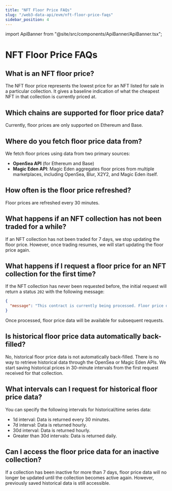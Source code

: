 ```yaml
---
title: "NFT Floor Price FAQs"
slug: "/web3-data-api/evm/nft-floor-price-faqs"
sidebar_position: 4
---
```


import ApiBanner from "@site/src/components/ApiBanner/ApiBanner.tsx";

# NFT Floor Price FAQs

## What is an NFT floor price?

The NFT floor price represents the lowest price for an NFT listed for sale in a particular collection. It gives a baseline indication of what the cheapest NFT in that collection is currently priced at.

## Which chains are supported for floor price data?

Currently, floor prices are only supported on Ethereum and Base.

## Where do you fetch floor price data from?

We fetch floor prices using data from two primary sources:

- **OpenSea API** (for Ethereum and Base)
- **Magic Eden API**: Magic Eden aggregates floor prices from multiple marketplaces, including OpenSea, Blur, X2Y2, and Magic Eden itself.

## How often is the floor price refreshed?

Floor prices are refreshed every 30 minutes.

## What happens if an NFT collection has not been traded for a while?

If an NFT collection has not been traded for 7 days, we stop updating the floor price. However, once trading resumes, we will start updating the floor price again.

## What happens if I request a floor price for an NFT collection for the first time?

If the NFT collection has never been requested before, the initial request will return a status `202` with the following message:

```json
{
  "message": "This contract is currently being processed. Floor price data will be available shortly. Please try again later."
}
```

Once processed, floor price data will be available for subsequent requests.

## Is historical floor price data automatically back-filled?

No, historical floor price data is not automatically back-filled. There is no way to retrieve historical data through the OpenSea or Magic Eden APIs. We start saving historical prices in 30-minute intervals from the first request received for that collection.

## What intervals can I request for historical floor price data?

You can specify the following intervals for historical/time series data:

- 1d interval: Data is returned every 30 minutes.
- 7d interval: Data is returned hourly.
- 30d interval: Data is returned hourly.
- Greater than 30d intervals: Data is returned daily.

## Can I access the floor price data for an inactive collection?

If a collection has been inactive for more than 7 days, floor price data will no longer be updated until the collection becomes active again. However, previously saved historical data is still accessible.
